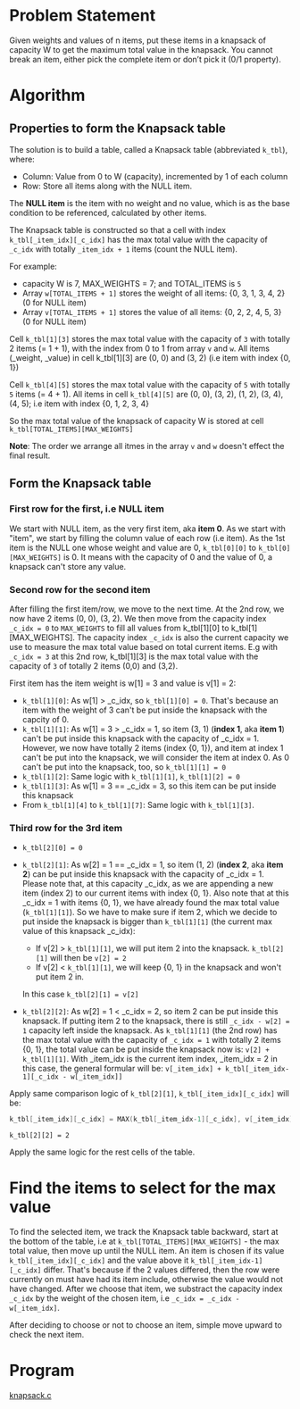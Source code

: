 # Problem Statement

Given weights and values of n items, put these items in a knapsack of capacity W to get the maximum total value in the knapsack. You cannot break an item, either pick the complete item or don’t pick it (0/1 property).

# Algorithm

## Properties to form the Knapsack table

The solution is to build a table, called a Knapsack table (abbreviated ``k_tbl``), where:
* Column: Value from 0 to W (capacity), incremented by 1 of each column
* Row: Store all items along with the NULL item.

The **NULL item** is the item with no weight and no value, which is as the base condition to be referenced, calculated by other items.

The Knapsack table is constructed so that a cell with index ``k_tbl[_item_idx][_c_idx]`` has the max total value with the capacity of ``_c_idx`` with totally ``_item_idx + 1`` items (count the NULL item).

For example:
* capacity W is 7, MAX_WEIGHTS = 7; and TOTAL_ITEMS is ``5``
* Array ``w[TOTAL_ITEMS + 1]`` stores the weight of all items: {0, 3, 1, 3, 4, 2} (0 for NULL item)
* Array ``v[TOTAL_ITEMS + 1]`` stores the value of all items: {0, 2, 2, 4, 5, 3}  (0 for NULL item)

Cell ``k_tbl[1][3]`` stores the max total value with the capacity of ``3`` with totally 2 items (= 1 + 1), with the index from 0 to 1 from array ``v`` and ``w``. All items (_weight, _value) in cell k_tbl[1][3] are (0, 0) and (3, 2) (i.e item with index {0, 1})

Cell ``k_tbl[4][5]`` stores the max total value with the capacity of ``5`` with totally ``5`` items (= 4 + 1). All items in cell ``k_tbl[4][5]`` are (0, 0), (3, 2), (1, 2), (3, 4), (4, 5); i.e item with index {0, 1, 2, 3, 4}

So the max total value of the knapsack of capacity W is stored at cell ``k_tbl[TOTAL_ITEMS][MAX_WEIGHTS]``

**Note**: The order we arrange all itmes in the array ``v`` and ``w`` doesn't effect the final result.

## Form the Knapsack table

### First row for the first, i.e NULL item
We start with NULL item, as the very first item, aka **item 0**. As we start with "item", we start by filling the column value of each row (i.e item). As the 1st item is the NULL one whose weight and value are 0, ``k_tbl[0][0]`` to ``k_tbl[0][MAX_WEIGHTS]`` is 0. It means with the capacity of 0 and the value of 0, a knapsack can't store any value.

### Second row for the second item

After filling the first item/row, we move to the next time. At the 2nd row, we now have 2 items (0, 0), (3, 2). We then move from the capacity index ``_c_idx = 0`` to ``MAX_WEIGHTS`` to fill all values from k_tbl[1][0] to k_tbl[1][MAX_WEIGHTS]. The capacity index ``_c_idx`` is also the current capacity we use to measure the max total value based on total current items. E.g with ``_c_idx = 3`` at this 2nd row, k_tbl[1][3] is the max total value with the capacity of ``3`` of totally 2 items (0,0) and (3,2).

First item has the item weight is w[1] = 3 and value is v[1] = 2:
* ``k_tbl[1][0]``: As w[1] > _c_idx, so ``k_tbl[1][0] = 0``. That's because an item with the weight of 3 can't be put inside the knapsack with the capcity of 0.
* ``k_tbl[1][1]``: As w[1] = 3 > _c_idx = 1, so item (3, 1) (**index 1**, aka **item 1**) can't be put inside this knapsack with the capacity of _c_idx = 1. However, we now have totally 2 items (index {0, 1}), and item at index 1 can't be put into the knapsack, we will consider the item at index 0. As 0 can't be put into the knapsack, too, so ``k_tbl[1][1] = 0``
* ``k_tbl[1][2]``: Same logic with ``k_tbl[1][1]``, ``k_tbl[1][2] = 0``
* ``k_tbl[1][3]``: As w[1] = 3 == _c_idx = 3, so this item can be put inside this knapsack
* From ``k_tbl[1][4]`` to ``k_tbl[1][7]``: Same logic with ``k_tbl[1][3]``.

### Third row for the 3rd item

* ``k_tbl[2][0] = 0`` 
* ``k_tbl[2][1]``: As w[2] = 1 == _c_idx = 1, so item (1, 2) (**index 2**, aka **item 2**) can be put inside this knapsack with the capacity of _c_idx = 1. Please note that, at this capacity _c_idx, as we are appending a new item (index 2) to our current items with index {0, 1}. Also note that at this _c_idx = 1 with items {0, 1}, we have already found the max total value (``k_tbl[1][1]``). So we have to make sure if item 2, which we decide to put inside the knapsack is bigger than ``k_tbl[1][1]`` (the current max value of this knapsack _c_idx):
    * If v[2] > ``k_tbl[1][1]``, we will put item 2 into the knapsack. ``k_tbl[2][1]`` will then be ``v[2] = 2``
    * If v[2] < ``k_tbl[1][1]``, we will keep {0, 1} in the knapsack and won't put item 2 in.

    In this case ``k_tbl[2][1] = v[2]``

* ``k_tbl[2][2]``: As w[2] = 1 < _c_idx = 2, so item 2 can be put inside this knapsack. If putting item 2 to the knapsack, there is still ``_c_idx - w[2] = 1`` capacity left inside the knapsack. As ``k_tbl[1][1]`` (the 2nd row) has the max total value with the capacity of ``_c_idx = 1`` with totally 2 items {0, 1}, the total value can be put inside the knapsack now is: ``v[2] + k_tbl[1][1]``. With _item_idx is the current item index, _item_idx = 2 in this case, the general formular will be: ``v[_item_idx] + k_tbl[_item_idx-1][_c_idx - w[_item_idx]]``

Apply same comparison logic of ``k_tbl[2][1]``, ``k_tbl[_item_idx][_c_idx]`` will be: 

```c
k_tbl[_item_idx][_c_idx] = MAX(k_tbl[_item_idx-1][_c_idx], v[_item_idx] + k_tbl[_item_idx-1][_c_idx - w[_item_idx]]);
```

``k_tbl[2][2] = 2``

Apply the same logic for the rest cells of the table.

# Find the items to select for the max value

To find the selected item, we track the Knapsack table backward, start at the bottom of the table, i.e at ``k_tbl[TOTAL_ITEMS][MAX_WEIGHTS]`` - the max total value, then move up until the NULL item. An item is chosen if its value ``k_tbl[_item_idx][_c_idx]`` and the value above it ``k_tbl[_item_idx-1][_c_idx]`` differ. That's because if the 2 values differed, then the row were currently on must have had its item include, otherwise the value would not have changed. After we choose that item, we substract the capacity index ``_c_idx`` by the weight of the chosen item, i.e ``_c_idx = _c_idx - w[_item_idx]``.

After deciding to choose or not to choose an item, simple move upward to check the next item. 

# Program

[knapsack.c](knapsack.c)
